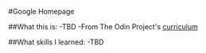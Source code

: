 #Google Homepage

##What this is:
-TBD
-From The Odin Project's [curriculum](http://www.theodinproject.com/web-development-101/html-css)

##What skills I learned:
-TBD